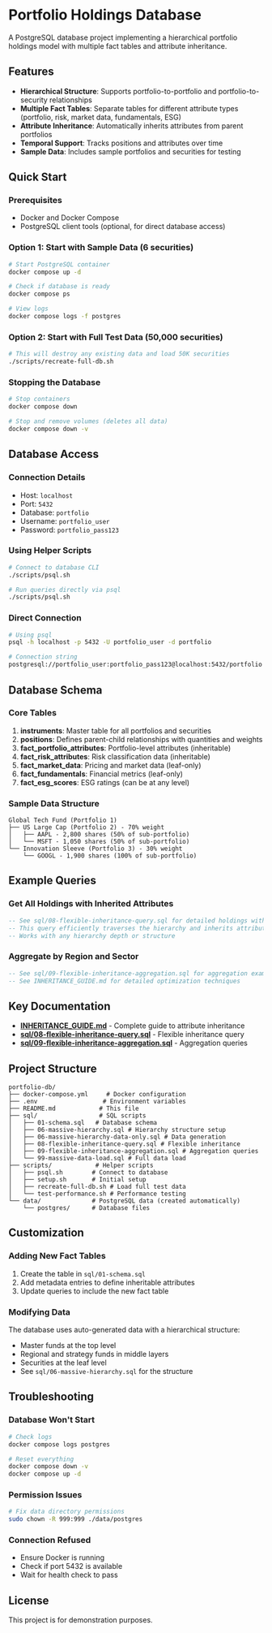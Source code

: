 # Portfolio Holdings Database

A PostgreSQL database project implementing a hierarchical portfolio holdings model with multiple fact tables and attribute inheritance.

## Features

- **Hierarchical Structure**: Supports portfolio-to-portfolio and portfolio-to-security relationships
- **Multiple Fact Tables**: Separate tables for different attribute types (portfolio, risk, market data, fundamentals, ESG)
- **Attribute Inheritance**: Automatically inherits attributes from parent portfolios
- **Temporal Support**: Tracks positions and attributes over time
- **Sample Data**: Includes sample portfolios and securities for testing

## Quick Start

### Prerequisites
- Docker and Docker Compose
- PostgreSQL client tools (optional, for direct database access)

### Option 1: Start with Sample Data (6 securities)
```bash
# Start PostgreSQL container
docker compose up -d

# Check if database is ready
docker compose ps

# View logs
docker compose logs -f postgres
```

### Option 2: Start with Full Test Data (50,000 securities)
```bash
# This will destroy any existing data and load 50K securities
./scripts/recreate-full-db.sh
```

### Stopping the Database

```bash
# Stop containers
docker compose down

# Stop and remove volumes (deletes all data)
docker compose down -v
```

## Database Access

### Connection Details
- Host: `localhost`
- Port: `5432`
- Database: `portfolio`
- Username: `portfolio_user`
- Password: `portfolio_pass123`

### Using Helper Scripts

```bash
# Connect to database CLI
./scripts/psql.sh

# Run queries directly via psql
./scripts/psql.sh
```

### Direct Connection

```bash
# Using psql
psql -h localhost -p 5432 -U portfolio_user -d portfolio

# Connection string
postgresql://portfolio_user:portfolio_pass123@localhost:5432/portfolio
```

## Database Schema

### Core Tables

1. **instruments**: Master table for all portfolios and securities
2. **positions**: Defines parent-child relationships with quantities and weights
3. **fact_portfolio_attributes**: Portfolio-level attributes (inheritable)
4. **fact_risk_attributes**: Risk classification data (inheritable)
5. **fact_market_data**: Pricing and market data (leaf-only)
6. **fact_fundamentals**: Financial metrics (leaf-only)
7. **fact_esg_scores**: ESG ratings (can be at any level)

### Sample Data Structure

```
Global Tech Fund (Portfolio 1)
├── US Large Cap (Portfolio 2) - 70% weight
│   ├── AAPL - 2,800 shares (50% of sub-portfolio)
│   └── MSFT - 1,050 shares (50% of sub-portfolio)
└── Innovation Sleeve (Portfolio 3) - 30% weight
    └── GOOGL - 1,900 shares (100% of sub-portfolio)
```

## Example Queries

### Get All Holdings with Inherited Attributes
```sql
-- See sql/08-flexible-inheritance-query.sql for detailed holdings with inheritance
-- This query efficiently traverses the hierarchy and inherits attributes
-- Works with any hierarchy depth or structure
```

### Aggregate by Region and Sector
```sql
-- See sql/09-flexible-inheritance-aggregation.sql for aggregation examples
-- See INHERITANCE_GUIDE.md for detailed optimization techniques
```

## Key Documentation

- **[INHERITANCE_GUIDE.md](INHERITANCE_GUIDE.md)** - Complete guide to attribute inheritance
- **[sql/08-flexible-inheritance-query.sql](sql/08-flexible-inheritance-query.sql)** - Flexible inheritance query
- **[sql/09-flexible-inheritance-aggregation.sql](sql/09-flexible-inheritance-aggregation.sql)** - Aggregation queries

## Project Structure

```
portfolio-db/
├── docker-compose.yml     # Docker configuration
├── .env                  # Environment variables
├── README.md            # This file
├── sql/                 # SQL scripts
│   ├── 01-schema.sql   # Database schema
│   ├── 06-massive-hierarchy.sql # Hierarchy structure setup
│   ├── 06-massive-hierarchy-data-only.sql # Data generation
│   ├── 08-flexible-inheritance-query.sql # Flexible inheritance
│   ├── 09-flexible-inheritance-aggregation.sql # Aggregation queries
│   └── 99-massive-data-load.sql # Full data load
├── scripts/            # Helper scripts
│   ├── psql.sh        # Connect to database
│   ├── setup.sh       # Initial setup
│   ├── recreate-full-db.sh # Load full test data
│   └── test-performance.sh # Performance testing
└── data/              # PostgreSQL data (created automatically)
    └── postgres/      # Database files
```

## Customization

### Adding New Fact Tables

1. Create the table in `sql/01-schema.sql`
2. Add metadata entries to define inheritable attributes
3. Update queries to include the new fact table

### Modifying Data

The database uses auto-generated data with a hierarchical structure:
- Master funds at the top level
- Regional and strategy funds in middle layers  
- Securities at the leaf level
- See `sql/06-massive-hierarchy.sql` for the structure

## Troubleshooting

### Database Won't Start
```bash
# Check logs
docker compose logs postgres

# Reset everything
docker compose down -v
docker compose up -d
```

### Permission Issues
```bash
# Fix data directory permissions
sudo chown -R 999:999 ./data/postgres
```

### Connection Refused
- Ensure Docker is running
- Check if port 5432 is available
- Wait for health check to pass

## License

This project is for demonstration purposes.